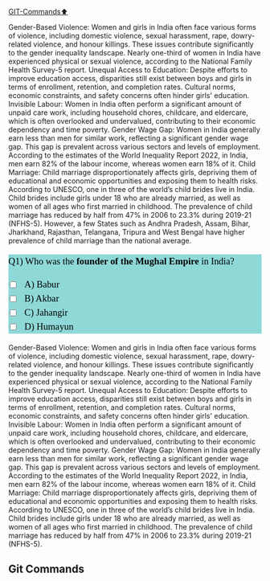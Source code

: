 [GIT-Commands⬆️](#git-commands)

Gender-Based Violence: Women and girls in India often face various forms of violence, including domestic violence, sexual harassment, rape, dowry-related violence, and honour killings.
These issues contribute significantly to the gender inequality landscape.
Nearly one-third of women in India have experienced physical or sexual violence, according to the National Family Health Survey-5 report.
Unequal Access to Education: Despite efforts to improve education access, disparities still exist between boys and girls in terms of enrollment, retention, and completion rates.
Cultural norms, economic constraints, and safety concerns often hinder girls' education.
Invisible Labour: Women in India often perform a significant amount of unpaid care work, including household chores, childcare, and eldercare, which is often overlooked and undervalued, contributing to their economic dependency and time poverty.
Gender Wage Gap: Women in India generally earn less than men for similar work, reflecting a significant gender wage gap.
This gap is prevalent across various sectors and levels of employment.
According to the estimates of the World Inequality Report 2022, in India, men earn 82% of the labour income, whereas women earn 18% of it.
Child Marriage: Child marriage disproportionately affects girls, depriving them of educational and economic opportunities and exposing them to health risks.
According to UNESCO, one in three of the world’s child brides live in India.
Child brides include girls under 18 who are already married, as well as women of all ages who first married in childhood.
The prevalence of child marriage has reduced by half from 47% in 2006 to 23.3% during 2019-21 (NFHS-5).
However, a few States such as Andhra Pradesh, Assam, Bihar, Jharkhand, Rajasthan, Telangana, Tripura and West Bengal have higher prevalence of child marriage than the national average.

<DIV STYLE="background-color:#8FD8D8">
<span style="font-size:14.0pt">
<span style="font-family: Georgia;">
<span style="line-height: 1.5em;">
<span style="color: black;"> 

Q1) Who was the ****founder of the Mughal Empire**** in India?
- [ ] A) Babur
- [ ] B) Akbar
- [ ] C) Jahangir
- [ ] D) Humayun

</div>

Gender-Based Violence: Women and girls in India often face various forms of violence, including domestic violence, sexual harassment, rape, dowry-related violence, and honour killings.
These issues contribute significantly to the gender inequality landscape.
Nearly one-third of women in India have experienced physical or sexual violence, according to the National Family Health Survey-5 report.
Unequal Access to Education: Despite efforts to improve education access, disparities still exist between boys and girls in terms of enrollment, retention, and completion rates.
Cultural norms, economic constraints, and safety concerns often hinder girls' education.
Invisible Labour: Women in India often perform a significant amount of unpaid care work, including household chores, childcare, and eldercare, which is often overlooked and undervalued, contributing to their economic dependency and time poverty.
Gender Wage Gap: Women in India generally earn less than men for similar work, reflecting a significant gender wage gap.
This gap is prevalent across various sectors and levels of employment.
According to the estimates of the World Inequality Report 2022, in India, men earn 82% of the labour income, whereas women earn 18% of it.
Child Marriage: Child marriage disproportionately affects girls, depriving them of educational and economic opportunities and exposing them to health risks.
According to UNESCO, one in three of the world’s child brides live in India.
Child brides include girls under 18 who are already married, as well as women of all ages who first married in childhood.
The prevalence of child marriage has reduced by half from 47% in 2006 to 23.3% during 2019-21 (NFHS-5).

## Git Commands
